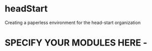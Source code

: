 # headStart
Creating a paperless environment for the head-start organization


# SPECIFY YOUR MODULES HERE -   
